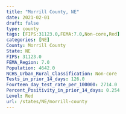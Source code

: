 ```yaml
---
title: "Morrill County, NE"
date: 2021-02-01
draft: false
type: county
tags: [FIPS:31123.0,FEMA:7.0,Non-core,Red]
categories: [NE]
County: Morrill County
State: NE
FIPS: 31123.0
FEMA_Region: 7.0
Population: 4642.0
NCHS_Urban_Rural_Classification: Non-core
Tests_in_prior_14_days: 126.0
Fourteen_day_test_rate_per_100000: 2714.0
Percent_Positivity_in_prior_14_days: 0.254
Level: Red
url: /states/NE/morrill-county
---
```



